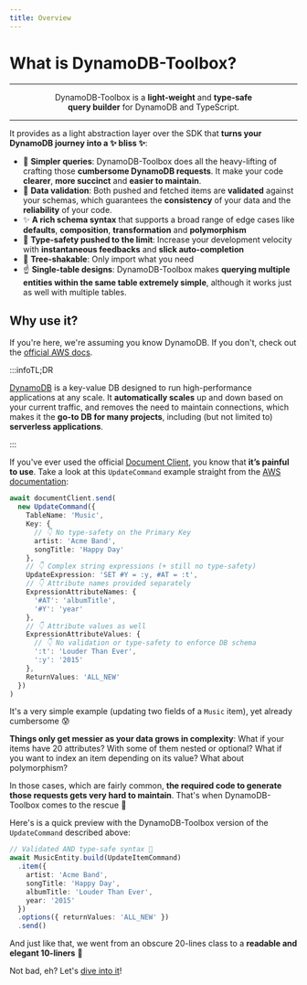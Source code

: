 ```yaml
---
title: Overview
---
```


# What is DynamoDB-Toolbox?

---

<p align="center" style={{ fontSize:'larger' }}>DynamoDB-Toolbox is a <b>light-weight</b> and <b>type-safe</b><br/><b>query builder</b> for DynamoDB and TypeScript.</p>

---

It provides as a light abstraction layer over the SDK that **turns your DynamoDB journey into a ✨ bliss ✨**:

- 🤗 **Simpler queries**: DynamoDB-Toolbox does all the heavy-lifting of crafting those **cumbersome DynamoDB requests**. It make your code **clearer**, **more succinct** and **easier to maintain**.
- 📐 **Data validation**: Both pushed and fetched items are **validated** against your schemas, which guarantees the **consistency** of your data and the **reliability** of your code.
- ✨ **A rich schema syntax** that supports a broad range of edge cases like **defaults**, **composition**, **transformation** and **polymorphism**
- 🌈 **Type-safety pushed to the limit**: Increase your development velocity with **instantaneous feedbacks** and **slick auto-completion**
- 🌴 **Tree-shakable**: Only import what you need
- ☝️ **Single-table designs**: DynamoDB-Toolbox makes **querying multiple entities within the same table extremely simple**, although it works just as well with multiple tables.

## Why use it?

If you're here, we're assuming you know DynamoDB. If you don't, check out the [official AWS docs](https://aws.amazon.com/dynamodb).

:::infoTL;DR

[DynamoDB](https://aws.amazon.com/dynamodb) is a key-value DB designed to run high-performance applications at any scale. It **automatically scales** up and down based on your current traffic, and removes the need to maintain connections, which makes it the **go-to DB for many projects**, including (but not limited to) **serverless applications**.

:::

If you've ever used the official [Document Client](https://docs.aws.amazon.com/sdk-for-javascript/v3/developer-guide/dynamodb-example-dynamodb-utilities.html), you know that **it’s painful to use**. Take a look at this `UpdateCommand` example straight from the [AWS documentation](https://docs.aws.amazon.com/AWSJavaScriptSDK/v3/latest/client/dynamodb/command/UpdateItemCommand/):

```ts
await documentClient.send(
  new UpdateCommand({
    TableName: 'Music',
    Key: {
      // 👇 No type-safety on the Primary Key
      artist: 'Acme Band',
      songTitle: 'Happy Day'
    },
    // 👇 Complex string expressions (+ still no type-safety)
    UpdateExpression: 'SET #Y = :y, #AT = :t',
    // 👇 Attribute names provided separately
    ExpressionAttributeNames: {
      '#AT': 'albumTitle',
      '#Y': 'year'
    },
    // 👇 Attribute values as well
    ExpressionAttributeValues: {
      // 👇 No validation or type-safety to enforce DB schema
      ':t': 'Louder Than Ever',
      ':y': '2015'
    },
    ReturnValues: 'ALL_NEW'
  })
)
```

It's a very simple example (updating two fields of a `Music` item), yet already cumbersome 😰

**Things only get messier as your data grows in complexity**: What if your items have 20 attributes? With some of them nested or optional? What if you want to index an item depending on its value? What about polymorphism?

In those cases, which are fairly common, **the required code to generate those requests gets very hard to maintain**. That's when DynamoDB-Toolbox comes to the rescue 💪

Here's is a quick preview with the DynamoDB-Toolbox version of the `UpdateCommand` described above:

```ts
// Validated AND type-safe syntax 🙌
await MusicEntity.build(UpdateItemCommand)
  .item({
    artist: 'Acme Band',
    songTitle: 'Happy Day',
    albumTitle: 'Louder Than Ever',
    year: '2015'
  })
  .options({ returnValues: 'ALL_NEW' })
  .send()
```

And just like that, we went from an obscure 20-lines class to a **readable and elegant 10-liners** 🤩

Not bad, eh? Let's [dive into it](../2-installation/index.md)!
